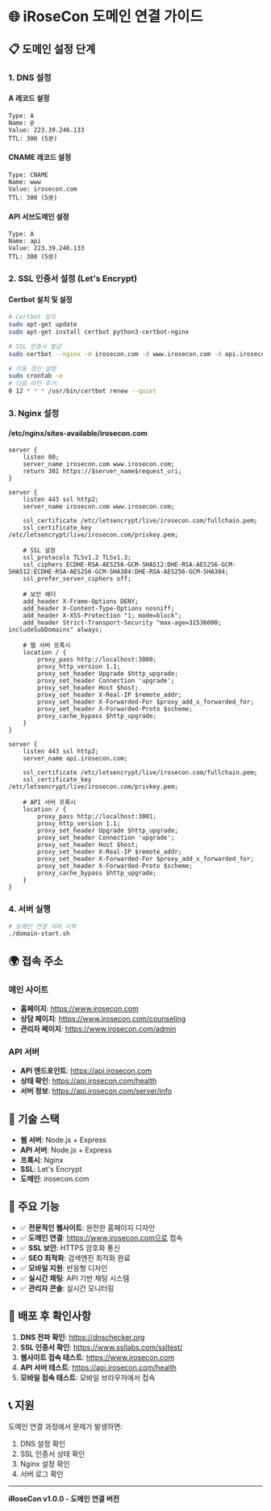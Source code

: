 # 🌐 iRoseCon 도메인 연결 가이드

## 📋 도메인 설정 단계

### 1. DNS 설정

#### A 레코드 설정
```
Type: A
Name: @
Value: 223.39.246.133
TTL: 300 (5분)
```

#### CNAME 레코드 설정
```
Type: CNAME
Name: www
Value: irosecon.com
TTL: 300 (5분)
```

#### API 서브도메인 설정
```
Type: A
Name: api
Value: 223.39.246.133
TTL: 300 (5분)
```

### 2. SSL 인증서 설정 (Let's Encrypt)

#### Certbot 설치 및 설정
```bash
# Certbot 설치
sudo apt-get update
sudo apt-get install certbot python3-certbot-nginx

# SSL 인증서 발급
sudo certbot --nginx -d irosecon.com -d www.irosecon.com -d api.irosecon.com

# 자동 갱신 설정
sudo crontab -e
# 다음 라인 추가:
0 12 * * * /usr/bin/certbot renew --quiet
```

### 3. Nginx 설정

#### /etc/nginx/sites-available/irosecon.com
```nginx
server {
    listen 80;
    server_name irosecon.com www.irosecon.com;
    return 301 https://$server_name$request_uri;
}

server {
    listen 443 ssl http2;
    server_name irosecon.com www.irosecon.com;

    ssl_certificate /etc/letsencrypt/live/irosecon.com/fullchain.pem;
    ssl_certificate_key /etc/letsencrypt/live/irosecon.com/privkey.pem;

    # SSL 설정
    ssl_protocols TLSv1.2 TLSv1.3;
    ssl_ciphers ECDHE-RSA-AES256-GCM-SHA512:DHE-RSA-AES256-GCM-SHA512:ECDHE-RSA-AES256-GCM-SHA384:DHE-RSA-AES256-GCM-SHA384;
    ssl_prefer_server_ciphers off;

    # 보안 헤더
    add_header X-Frame-Options DENY;
    add_header X-Content-Type-Options nosniff;
    add_header X-XSS-Protection "1; mode=block";
    add_header Strict-Transport-Security "max-age=31536000; includeSubDomains" always;

    # 웹 서버 프록시
    location / {
        proxy_pass http://localhost:3000;
        proxy_http_version 1.1;
        proxy_set_header Upgrade $http_upgrade;
        proxy_set_header Connection 'upgrade';
        proxy_set_header Host $host;
        proxy_set_header X-Real-IP $remote_addr;
        proxy_set_header X-Forwarded-For $proxy_add_x_forwarded_for;
        proxy_set_header X-Forwarded-Proto $scheme;
        proxy_cache_bypass $http_upgrade;
    }
}

server {
    listen 443 ssl http2;
    server_name api.irosecon.com;

    ssl_certificate /etc/letsencrypt/live/irosecon.com/fullchain.pem;
    ssl_certificate_key /etc/letsencrypt/live/irosecon.com/privkey.pem;

    # API 서버 프록시
    location / {
        proxy_pass http://localhost:3001;
        proxy_http_version 1.1;
        proxy_set_header Upgrade $http_upgrade;
        proxy_set_header Connection 'upgrade';
        proxy_set_header Host $host;
        proxy_set_header X-Real-IP $remote_addr;
        proxy_set_header X-Forwarded-For $proxy_add_x_forwarded_for;
        proxy_set_header X-Forwarded-Proto $scheme;
        proxy_cache_bypass $http_upgrade;
    }
}
```

### 4. 서버 실행

```bash
# 도메인 연결 서버 시작
./domain-start.sh
```

## 🌍 접속 주소

### 메인 사이트
- **홈페이지**: https://www.irosecon.com
- **상담 페이지**: https://www.irosecon.com/counseling
- **관리자 페이지**: https://www.irosecon.com/admin

### API 서버
- **API 엔드포인트**: https://api.irosecon.com
- **상태 확인**: https://api.irosecon.com/health
- **서버 정보**: https://api.irosecon.com/server/info

## 🔧 기술 스택

- **웹 서버**: Node.js + Express
- **API 서버**: Node.js + Express
- **프록시**: Nginx
- **SSL**: Let's Encrypt
- **도메인**: irosecon.com

## 📱 주요 기능

- ✅ **전문적인 웹사이트**: 완전한 홈페이지 디자인
- ✅ **도메인 연결**: https://www.irosecon.com으로 접속
- ✅ **SSL 보안**: HTTPS 암호화 통신
- ✅ **SEO 최적화**: 검색엔진 최적화 완료
- ✅ **모바일 지원**: 반응형 디자인
- ✅ **실시간 채팅**: API 기반 채팅 시스템
- ✅ **관리자 콘솔**: 실시간 모니터링

## 🚀 배포 후 확인사항

1. **DNS 전파 확인**: https://dnschecker.org
2. **SSL 인증서 확인**: https://www.ssllabs.com/ssltest/
3. **웹사이트 접속 테스트**: https://www.irosecon.com
4. **API 서버 테스트**: https://api.irosecon.com/health
5. **모바일 접속 테스트**: 모바일 브라우저에서 접속

## 📞 지원

도메인 연결 과정에서 문제가 발생하면:
1. DNS 설정 확인
2. SSL 인증서 상태 확인
3. Nginx 설정 확인
4. 서버 로그 확인

---
**iRoseCon v1.0.0 - 도메인 연결 버전**
